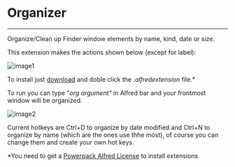 Organizer
=================

***
Organize/Clean up Finder window elements by name, kind, date or size. 

This extension makes the actions shown below (except for label):

![image1]

To install just [download][download] and doble click the *.alfredextension* file.*

To run you can type "*org argument"* in Alfred bar and your frontmost window will be organized.

![image2]         

Current hotkeys are Ctrl+D to organize by date modified and Ctrl+N to organize by name (which are the ones use thhe most), of course you can change them and create your own hot keys. 


*You need to get a [Powerpack Alfred License][PP] to install extensions

[PP]:http://www.alfredapp.com "Alfred"
[download]:https://dl.dropbox.com/u/6859729/Alfred%20v2%20Extensions/Organizer.alfredworkflow "Organizer"

[image1]: http://cl.ly/image/2D1E3Q1n3j1x/organizerfinder.png  "menu"

[image2]:http://cl.ly/image/3f030n2A0j0p/Screen%20Shot%202013-03-27%20at%203.39.41%20PM.png "alfred"
